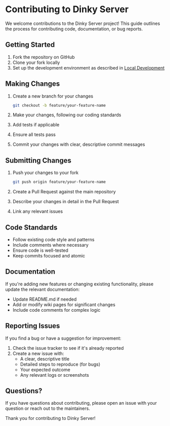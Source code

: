 # Contributing to Dinky Server

We welcome contributions to the Dinky Server project! This guide outlines the process for contributing code, documentation, or bug reports.

## Getting Started

1. Fork the repository on GitHub
2. Clone your fork locally
3. Set up the development environment as described in [Local Development](Local-Development)

## Making Changes

1. Create a new branch for your changes
   ```bash
   git checkout -b feature/your-feature-name
   ```

2. Make your changes, following our coding standards
3. Add tests if applicable
4. Ensure all tests pass
5. Commit your changes with clear, descriptive commit messages

## Submitting Changes

1. Push your changes to your fork
   ```bash
   git push origin feature/your-feature-name
   ```

2. Create a Pull Request against the main repository
3. Describe your changes in detail in the Pull Request
4. Link any relevant issues

## Code Standards

- Follow existing code style and patterns
- Include comments where necessary
- Ensure code is well-tested
- Keep commits focused and atomic

## Documentation

If you're adding new features or changing existing functionality, please update the relevant documentation:

- Update README.md if needed
- Add or modify wiki pages for significant changes
- Include code comments for complex logic

## Reporting Issues

If you find a bug or have a suggestion for improvement:

1. Check the issue tracker to see if it's already reported
2. Create a new issue with:
   - A clear, descriptive title
   - Detailed steps to reproduce (for bugs)
   - Your expected outcome
   - Any relevant logs or screenshots

## Questions?

If you have questions about contributing, please open an issue with your question or reach out to the maintainers.

Thank you for contributing to Dinky Server! 